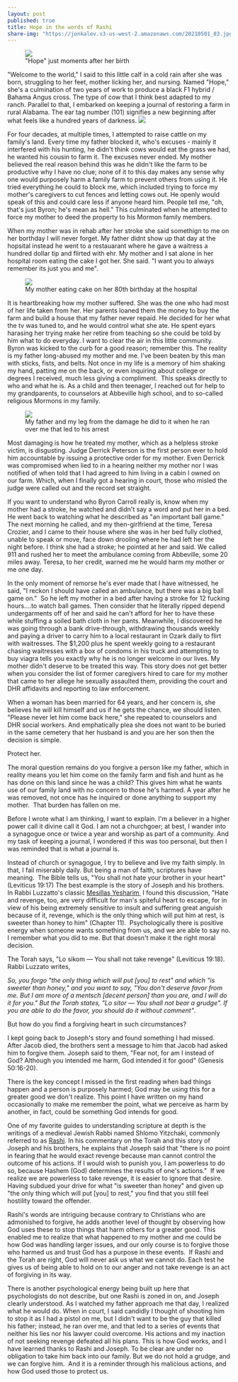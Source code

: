 ```yaml
---
layout: post
published: true
title: Hope in the words of Rashi
share-img: "https://jonkalev.s3-us-west-2.amazonaws.com/20210501_03.jpg"
---
```

<figure>
 <img src="https://justacowman.s3.us-east-2.amazonaws.com/20201213_hopeborn.jpg">
 <figcaption>"Hope" just moments after her birth</figcaption>
</figure>
"Welcome to the world," I said to this little calf in a cold rain after she was born, struggling to her feet, mother licking her, and nursing.
Named "Hope," she's a culmination of two years of work to produce a black F1 hybrid / Bahama Angus cross. The type of cow that I think best adapted to my ranch. Parallel to that, I embarked on keeping a journal of restoring a farm in rural Alabama.
The ear tag number (101) signifies a new beginning after what feels like a hundred years of darkness.

<img src="https://justacowman.s3.us-east-2.amazonaws.com/20210725_calfhope.jpg">

For four decades, at multiple times, I attempted to raise cattle on my family's land. Every time my father blocked it, who's excuses - mainly it interfered with his hunting, he didn't think cows would eat the grass we had, he wanted his cousin to farm it. The excuses never ended. My mother believed the real reason behind this was he didn't like the farm to be productive why I have no clue; none of it to this day makes any sense why one would purposely harm a family farm to prevent others from using it.
He tried everything he could to block me, which included trying to force my mother's caregivers to cut fences and letting cows out. He openly would speak of this and could care less if anyone heard him. People tell me, "oh, that's just Byron; he's mean as hell." This culminated when he attempted to force my mother to deed the property to his Mormon family members.
<p>
 When my mother was in rehab after her stroke she said somethign to me on her borthday I will never forget. My father didnt show up that day at the hopsital instead he went to a restauarant where he gave a waitress a hundred dollar tip and flirted with ehr. My mother and I sat alone in her hospital room eating the cake I got her. She said. "I want you to always remember its just you and me". 
 <p>
<figure>
  <img src="https://justacowman.s3.us-east-2.amazonaws.com/20210201_bettie-birthday.jpg">
 <figcaption>My mother eating cake on her 80th birthday at the hospital</figcaption>
</figure>
  <p>
It is heartbreaking how my mother suffered. She was the one who had most of her life taken from her. Her parents loaned them the money to buy the farm and build a house that my father never repaid. He decided for her what the tv was tuned to, and he would control what she ate. He spent eyars harasing her trying make her retire from teaching so she could be told by him what to do everyday.
I want to clear the air in this little community. Byron was kicked to the curb for a good reason; remember this.
The reality is my father long-abused my mother and me. I've been beaten by this man with sticks, fists, and belts.
Not once in my life is a memory of him shaking my hand, patting me on the back, or even inquiring about college or degrees I received, much less giving a compliment. 
This speaks directly to who and what he is.
As a child and then teenager, I reached out for help to my grandparents, to counselors at Abbeville high school, and to so-called religious Mormons in my family. 
 <p>
<figure>
  <img src="https://justacowman.s3.us-east-2.amazonaws.com/2021_byron_leg.jpg">
 <figcaption>My father and my leg from the damage he did to it when he ran over me that led to his arrest</figcaption>
</figure>
  <p>
Most damaging is how he treated my mother, which as a helpless stroke victim, is disgusting. Judge Derrick Peterson is the first person ever to hold him accountable by issuing a protective order for my mother. Even Derrick was compromised when lied to in a hearing neither my mother nor I was notified of when told that I had agreed to him living in a cabin I owned on our farm. Which, when I finally got a hearing in court, those who misled the judge were called out and the record set straight.
<p>
If you want to understand who Byron Carroll really is, know when my mother had a stroke, he watched and didn't say a word and put her in a bed. He went back to watching what he described as "an important ball game." The next morning he called, and my then-girlfriend at the time, Teresa Crozier, and I came to their house where she was in her bed fully clothed, unable to speak or move, face down drooling where he had left her the night before.
I think she had a stroke; he pointed at her and said.
We called 911 and rushed her to meet the ambulance coming from Abbeville, some 20 miles away. Teresa, to her credit, warned me he would harm my mother or me one day.
<p>
In the only moment of remorse he's ever made that I have witnessed, he said, "I reckon I should have called an ambulance, but there was a big ball game on." 
So he left my mother in a bed after having a stroke for 12 fucking hours….to watch ball games.
Then consider that he literally ripped depend undergarments off of her and said he can't afford for her to have these while stuffing a soiled bath cloth in her pants.
Meanwhile, I discovered he was going through a bank drive-through, withdrawing thousands weekly and paying a driver to carry him to a local restaurant in Ozark daily to flirt with waitresses.
The $1,200 plus he spent weekly going to a restaurant chasing waitresses with a box of condoms in his truck and attempting to buy viagra tells you exactly why he is no longer welcome in our lives.
My mother didn't deserve to be treated this way.
This story does not get better when you consider the list of former caregivers hired to care for my mother that came to her allege he sexually assaulted them, providing the court and DHR affidavits and reporting to law enforcement. 
<p>
When a woman has been married for 64 years, and her concern is, she believes he will kill himself and us if he gets the chance, we should listen. "Please never let him come back here," she repeated to counselors and DHR social workers. And emphatically plea she does not want to be buried in the same cemetery that her husband is and you are her son then the decision is simple.
  <p>
Protect her.
<p>
The moral question remains do you forgive a person like my father, which in reality means you let him come on the family farm and fish and hunt as he has done on this land since he was a child?
This gives him what he wants use of our family land with no concern to those he's harmed. A year after he was removed, not once has he inquired or done anything to support my mother. 
That burden has fallen on me.
  <p>
Before I wrote what I am thinking, I want to explain. I'm a believer in a higher power call it divine call it God. I am not a churchgoer; at best, I wander into a synagogue once or twice a year and worship as part of a community. And my task of keeping a journal, I wondered if this was too personal, but then I was reminded that is what a journal is.
<p>
Instead of church or synagogue, I try to believe and live my faith simply. In that, I fail miserably daily. But being a man of faith, scriptures have meaning. 
The Bible tells us, "You shall not hate your brother in your heart" (Leviticus 19:17)
The best example is the story of Joseph and his brothers.
In Rabbi Luzzatto's classic <a href="https://en.wikipedia.org/wiki/Mesillat_Yesharim">Mesillas Yesharim </a> I found this discussion,
"Hate and revenge, too, are very difficult for man's spiteful heart to escape, for in view of his being extremely sensitive to insult and suffering great anguish because of it, revenge, which is the only thing which will put him at rest, is sweeter than honey to him" (Chapter 11). 
Psychologically there is positive energy when someone wants something from us, and we are able to say no. I remember what you did to me. But that doesn't make it the right moral decision.
  <p>
The Torah says, "Lo sikom — You shall not take revenge" (Leviticus 19:18).
Rabbi Luzzato writes,
    <p><i>
So, you forgo "the only thing which will put [you] to rest" and which "is sweeter than honey," and you want to say, "You don't deserve favor from me. But I am more of a mentsch [decent person] than you are, and I will do it for you." But the Torah states, "Lo sitor — You shall not bear a grudge". If you are able to do the favor, you should do it without comment"</i>.
<p>
But how do you find a forgiving heart in such circumstances?
<p>
I kept going back to Joseph's story and found something I had missed. After Jacob died, the brothers sent a message to him that Jacob had asked him to forgive them. Joseph said to them, "Fear not, for am I instead of God? Although you intended me harm, God intended it for good" (Genesis 50:16-20).
<p>
There is the key concept I missed in the first reading when bad things happen and a person is purposely harmed; God may be using this for a greater good we don't realize.
This point I have written on my hand occasionally to make me remember the point, what we perceive as harm by another, in fact, could be something God intends for good.
<p>
One of my favorite guides to understanding scripture at depth is the writings of a medieval Jewish Rabbi named Shlomo Yitzchaki, commonly referred to as <a href="https://en.wikipedia.org/wiki/Rashi">Rashi</a>. In his commentary on the Torah and this story of Joseph and his brothers, he explains that Joseph said that "there is no point in fearing that he would exact revenge because man cannot control the outcome of his actions. If I would wish to punish you, I am powerless to do so, because Hashem (God) determines the results of one's actions." 
If we realize we are powerless to take revenge, it is easier to ignore that desire.
Having subdued your drive for what "is sweeter than honey" and given up "the only thing which will put [you] to rest," you find that you still feel hostility toward the offender. 
  <p>
Rashi's words are intriguing because contrary to Christians who are admonished to forgive, he adds another level of thought by observing how God uses these to stop things that harm others for a greater good.
This enabled me to realize that what happened to my mother and me could be how God was handling larger issues, and our only course is to forgive those who harmed us and trust God has a purpose in these events. 
If Rashi and the Torah are right, God will never ask us what we cannot do. Each test he gives us of being able to hold on to our anger and not take revenge is an act of forgiving in its way.
    <p>
There is another psychological energy being built up here that psychologists do not describe, but one Rashi is zoned in on, and Joseph clearly understood.
As I watched my father approach me that day, I realized what he would do. When in court, I said candidly I thought of shooting him to stop it as I had a pistol on me, but I didn't want to be the guy that killed his father; instead, he ran over me, and that led to a series of events that neither his lies nor his lawyer could overcome. His actions and my inaction of not seeking revenge defeated all his plans.
This is how God works, and I have learned thanks to Rashi and Joseph.
To be clear are under no obligation to take him back into our family. But we do not hold a grudge, and we can forgive him. 
And it is a reminder through his malicious actions, and how God used those to protect us.

